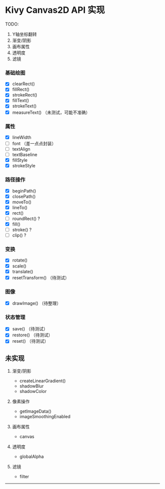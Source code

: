 # Kivy Canvas2D API 实现
TODO: 
   1. Y轴坐标翻转
   2. 渐变/阴影
   3. 画布属性
   4. 透明度
   5. 滤镜

### 基础绘图
- [x] clearRect() 
- [x] fillRect() 
- [x] strokeRect() 
- [x] fillText() 
- [x] strokeText()
- [x] measureText()  （未测试，可能不准确）

### 属性

- [x] lineWidth
- [ ] font （差一点点封装）
- [ ] textAlign
- [ ] textBaseline
- [x] fillStyle
- [x] strokeStyle

### 路径操作
- [x] beginPath()
- [x] closePath()
- [x] moveTo()
- [x] lineTo()
- [x] rect()
- [ ] roundRect() ?
- [x] fill()
- [ ] stroke() ?
- [ ] clip() ?

### 变换
- [x] rotate()
- [x] scale()
- [x] translate()
- [x] resetTransform() （待测试）

### 图像
- [x] drawImage() （待整理）

### 状态管理
- [x] save() （待测试）
- [x] restore() （待测试）
- [x] reset() （待测试）

未实现
---

1. 渐变/阴影
   - createLinearGradient()
   - shadowBlur
   - shadowColor

2. 像素操作
   - getImageData()
   - imageSmoothingEnabled

3. 画布属性
   - canvas

4. 透明度
   - globalAlpha

5. 滤镜
   - filter

---
